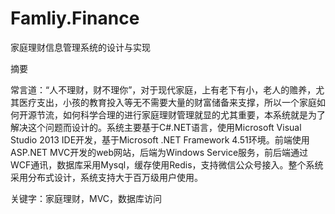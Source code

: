 # Famliy.Finance
家庭理财信息管理系统的设计与实现

摘要

常言道：“人不理财，财不理你”，对于现代家庭，上有老下有小，老人的赡养，尤其医疗支出，小孩的教育投入等无不需要大量的财富储备来支撑，所以一个家庭如何开源节流，如何科学合理的进行家庭理财管理就显的尤其重要，本系统就是为了解决这个问题而设计的。系统主要基于C#.NET语言，使用Microsoft Visual Studio 2013 IDE开发，基于Microsoft .NET Framework 4.51环境。前端使用ASP.NET MVC开发的web网站，后端为Windows Service服务，前后端通过WCF通讯，数据库采用Mysql，缓存使用Redis，支持微信公众号接入。整个系统采用分布式设计，系统支持大于百万级用户使用。

关键字：家庭理财，MVC，数据库访问
